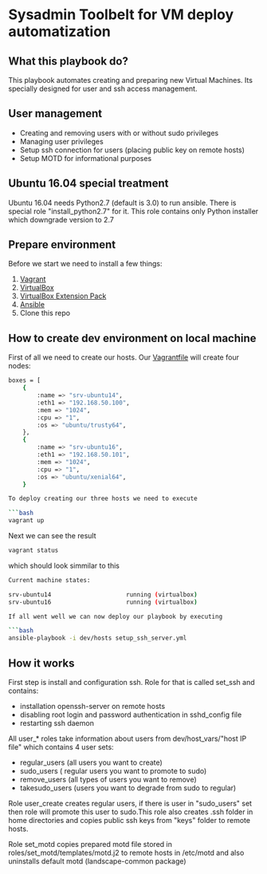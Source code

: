 # Sysadmin Toolbelt for VM deploy automatization

## What this playbook do? ##

This playbook automates creating and preparing new Virtual Machines. Its specially designed for user and ssh access management.

## User management ##
* Creating and removing users with or without sudo privileges
* Managing user privileges
* Setup ssh connection for users (placing public key on remote hosts)
* Setup MOTD for informational purposes

## Ubuntu 16.04 special treatment ##

Ubuntu 16.04 needs Python2.7 (default is 3.0) to run ansible. There is special role "install_python2.7" for it.
This role contains only Python installer which downgrade version to 2.7

## Prepare environment ##

Before we start we need to install a few things:

1. [Vagrant](https://www.vagrantup.com/docs/installation/ "vagrant")
2. [VirtualBox](https://www.virtualbox.org/wiki/Downloads "virtualbox")
3. [VirtualBox  Extension Pack](http://download.virtualbox.org/virtualbox/5.1.0/Oracle_VM_VirtualBox_Extension_Pack-5.1.0-108711.vbox-extpack "virtualbox extension pack")
4. [Ansible](http://docs.ansible.com/ansible/intro_installation.html "ansible")
5. Clone this repo

## How to create dev environment on local machine ##

First of all we need to create our hosts. Our [Vagrantfile](https://github.com/zerodowntime/elk_stack/blob/master/Vagrantfile "Vagrantfile") will create four nodes:

```bash
boxes = [
    {
        :name => "srv-ubuntu14",
        :eth1 => "192.168.50.100",
        :mem => "1024",
        :cpu => "1",
        :os => "ubuntu/trusty64",
    },
    {
        :name => "srv-ubuntu16",
        :eth1 => "192.168.50.101",
        :mem => "1024",
        :cpu => "1",
        :os => "ubuntu/xenial64",
    }

To deploy creating our three hosts we need to execute

```bash
vagrant up
```

Next we can see the result

```bash
vagrant status
```

which should look simmilar to this

```bash
Current machine states:

srv-ubuntu14                     running (virtualbox)
srv-ubuntu16                     running (virtualbox)

If all went well we can now deploy our playbook by executing

```bash
ansible-playbook -i dev/hosts setup_ssh_server.yml
```

## How it works ##

First step is install and configuration ssh.
Role for that is called set_ssh and contains:
* installation openssh-server on remote hosts
* disabling root login and password authentication in sshd_config file
* restarting ssh daemon

All user_* roles take information about users from dev/host_vars/"host IP file" which contains 4 user sets:
* regular_users (all users you want to create)
* sudo_users ( regular users you want to promote to sudo)
* remove_users (all types of users you want to remove)
* takesudo_users (users you want to degrade from sudo to regular)

Role user_create creates regular users, if there is user in "sudo_users" set then role will promote this user to sudo.This role also creates .ssh folder in home directories and copies public ssh keys from "keys" folder to remote hosts.

Role set_motd copies prepared motd file stored in roles/set_motd/templates/motd.j2 to remote hosts in /etc/motd and also uninstalls default motd (landscape-common package)

